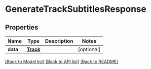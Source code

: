# GenerateTrackSubtitlesResponse

## Properties
Name | Type | Description | Notes
------------ | ------------- | ------------- | -------------
**data** | [**Track**](Track.md) |  | [optional]

[[Back to Model list]](../README.md#documentation-for-models) [[Back to API list]](../README.md#documentation-for-api-endpoints) [[Back to README]](../README.md)


